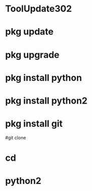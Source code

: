 # ToolUpdate302
# pkg update

# pkg upgrade

# pkg install python

# pkg install python2

# pkg install git

#git clone 

# cd

# python2
